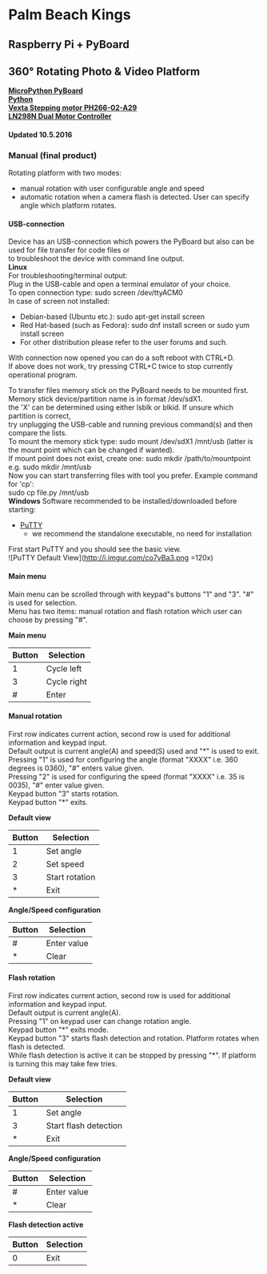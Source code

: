 # Palm Beach Kings
## Raspberry Pi + PyBoard
## 360&deg; Rotating Photo & Video Platform

**[MicroPython PyBoard](https://micropython.org/)**  
**[Python](https://www.python.org/)**  
**[Vexta Stepping motor PH266-02-A29](http://www.aasi.net/development/StepperMotors/vextaPH266-02.htm)**  
**[LN298N Dual Motor Controller](http://www.instructables.com/id/Control-DC-and-stepper-motors-with-L298N-Dual-Moto/)**  

#### Updated 10.5.2016

### Manual (final product)
Rotating platform with two modes:
* manual rotation with user configurable angle and speed
* automatic rotation when a camera flash is detected. User can specify angle which platform rotates.

#### USB-connection
Device has an USB-connection which powers the PyBoard but also can be used for file transfer for code files or  
to troubleshoot the device with command line output.  
**Linux**  
For troubleshooting/terminal output:  
Plug in the USB-cable and open a terminal emulator of your choice.  
To open connection type: sudo screen /dev/ttyACM0  
In case of screen not installed:  
*  Debian-based (Ubuntu etc.): sudo apt-get install screen
*  Red Hat-based (such as Fedora): sudo dnf install screen or sudo yum install screen
*  For other distribution please refer to the user forums and such.

With connection now opened you can do a soft reboot with CTRL+D.  
If above does not work, try pressing CTRL+C twice to stop currently operational program.  

To transfer files memory stick on the PyBoard needs to be mounted first.  
Memory stick device/partition name is in format /dev/sdX1.  
the 'X' can be determined using either lsblk or blkid. If unsure which partition is correct,  
try unplugging the USB-cable and running previous command(s) and then compare the lists.  
To mount the memory stick type: sudo mount /dev/sdX1 /mnt/usb (latter is the mount point which can be changed if wanted).  
If mount point does not exist, create one: sudo mkdir /path/to/mountpoint e.g. sudo mkdir /mnt/usb  
Now you can start transferring files with tool you prefer. Example command for 'cp':  
sudo cp file.py /mnt/usb  
**Windows**
Software recommended to be installed/downloaded before starting:
* [PuTTY](http://www.putty.org/)
  * we recommend the standalone executable, no need for installation

First start PuTTY and you should see the basic view.  
![PuTTY Default View](http://i.imgur.com/co7yBa3.png =120x)
 
#### Main menu
Main menu can be scrolled through with keypad"s buttons "1" and "3". "#" is used for selection.  
Menu has two items: manual rotation and flash rotation which user can choose by pressing "#".  

**Main menu**

| Button | Selection |
| ------ | ----------- |
| 1   | Cycle left |
| 3 | Cycle right |
| # | Enter |

#### Manual rotation
First row indicates current action, second row is used for additional information and keypad input.    
Default output is current angle(A) and speed(S) used and "\*" is used to exit.  
Pressing "1" is used for configuring the angle (format "XXXX" i.e. 360 degrees is 0360), "#" enters value given.  
Pressing "2" is used for configuring the speed (format "XXXX" i.e. 35 is 0035), "#" enter value given.  
Keypad button "3" starts rotation.  
Keypad button "\*" exits.  

**Default view**  

| Button | Selection |
| ------ | ----------- |
| 1   | Set angle |
| 2 | Set speed |
| 3    | Start rotation |
| *    | Exit |

**Angle/Speed configuration**  

| Button | Selection |
| ------ | ----------- |
| #   | Enter value |
| * | Clear |

#### Flash rotation
First row indicates current action, second row is used for additional information and keypad input.  
Default output is current angle(A).  
Pressing "1" on keypad user can change rotation angle.  
Keypad button "\*" exits mode.  
Keypad button "3" starts flash detection and rotation. Platform rotates when flash is detected.  
While flash detection is active it can be stopped by pressing "\*". If platform is turning this may take few tries.  

**Default view**  

| Button | Selection |
| ------ | ----------- |
| 1   | Set angle |
| 3    | Start flash detection |
| *    | Exit |

**Angle/Speed configuration**  

| Button | Selection |
| ------ | ----------- |
| #   | Enter value |
| * | Clear |

**Flash detection active**  

| Button | Selection |
| ------ | ----------- |
| 0   | Exit |
